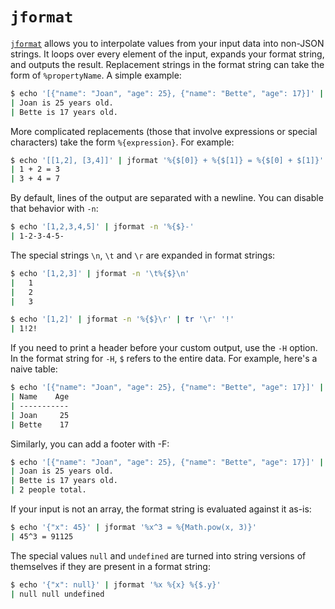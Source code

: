 # `jformat`

[`jformat`](../README.md#jformat) allows you to interpolate values from your input data into non-JSON strings. It loops over every element of the input, expands your format string, and outputs the result. Replacement strings in the format string can take the form of `%propertyName`. A simple example:

```sh
$ echo '[{"name": "Joan", "age": 25}, {"name": "Bette", "age": 17}]' | jformat '%name is %age years old.'
| Joan is 25 years old.
| Bette is 17 years old.
```

More complicated replacements (those that involve expressions or special characters) take the form `%{expression}`. For example:

```sh
$ echo '[[1,2], [3,4]]' | jformat '%{$[0]} + %{$[1]} = %{$[0] + $[1]}'
| 1 + 2 = 3
| 3 + 4 = 7
```

By default, lines of the output are separated with a newline. You can disable that behavior with `-n`:

```sh
$ echo '[1,2,3,4,5]' | jformat -n '%{$}-'
| 1-2-3-4-5-
```

The special strings `\n`, `\t` and `\r` are expanded in format strings:

```sh
$ echo '[1,2,3]' | jformat -n '\t%{$}\n'
| 	1
| 	2
| 	3

$ echo '[1,2]' | jformat -n '%{$}\r' | tr '\r' '!'
| 1!2!
```

If you need to print a header before your custom output, use the `-H` option. In the format string for `-H`, `$` refers to the entire data. For example, here's a naive table:

```sh
$ echo '[{"name": "Joan", "age": 25}, {"name": "Bette", "age": 17}]' | jformat -H 'Name    Age\n-----------' '%{name.padEnd(7)} %{age.toString().padStart(3)}'
| Name    Age
| -----------
| Joan     25
| Bette    17
```

Similarly, you can add a footer with -F:

```sh
$ echo '[{"name": "Joan", "age": 25}, {"name": "Bette", "age": 17}]' | jformat -F '%{$.length} people total.' '%name is %age years old.'
| Joan is 25 years old.
| Bette is 17 years old.
| 2 people total.
```

If your input is not an array, the format string is evaluated against it as-is:

```sh
$ echo '{"x": 45}' | jformat '%x^3 = %{Math.pow(x, 3)}'
| 45^3 = 91125
```

The special values `null` and `undefined` are turned into string versions of themselves if they are present in a format string:

```sh
$ echo '{"x": null}' | jformat '%x %{x} %{$.y}'
| null null undefined
```
